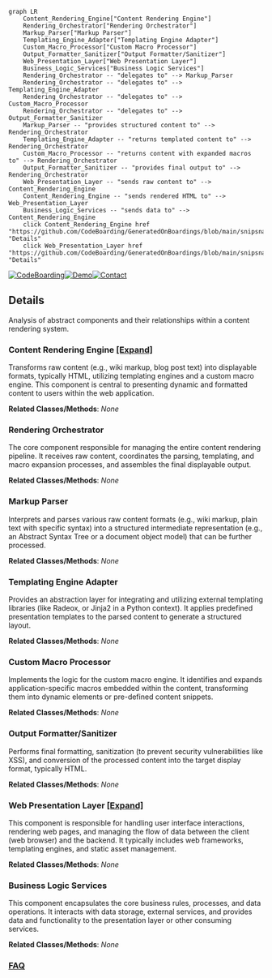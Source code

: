 ```mermaid
graph LR
    Content_Rendering_Engine["Content Rendering Engine"]
    Rendering_Orchestrator["Rendering Orchestrator"]
    Markup_Parser["Markup Parser"]
    Templating_Engine_Adapter["Templating Engine Adapter"]
    Custom_Macro_Processor["Custom Macro Processor"]
    Output_Formatter_Sanitizer["Output Formatter/Sanitizer"]
    Web_Presentation_Layer["Web Presentation Layer"]
    Business_Logic_Services["Business Logic Services"]
    Rendering_Orchestrator -- "delegates to" --> Markup_Parser
    Rendering_Orchestrator -- "delegates to" --> Templating_Engine_Adapter
    Rendering_Orchestrator -- "delegates to" --> Custom_Macro_Processor
    Rendering_Orchestrator -- "delegates to" --> Output_Formatter_Sanitizer
    Markup_Parser -- "provides structured content to" --> Rendering_Orchestrator
    Templating_Engine_Adapter -- "returns templated content to" --> Rendering_Orchestrator
    Custom_Macro_Processor -- "returns content with expanded macros to" --> Rendering_Orchestrator
    Output_Formatter_Sanitizer -- "provides final output to" --> Rendering_Orchestrator
    Web_Presentation_Layer -- "sends raw content to" --> Content_Rendering_Engine
    Content_Rendering_Engine -- "sends rendered HTML to" --> Web_Presentation_Layer
    Business_Logic_Services -- "sends data to" --> Content_Rendering_Engine
    click Content_Rendering_Engine href "https://github.com/CodeBoarding/GeneratedOnBoardings/blob/main/snipsnap/Content_Rendering_Engine.md" "Details"
    click Web_Presentation_Layer href "https://github.com/CodeBoarding/GeneratedOnBoardings/blob/main/snipsnap/Web_Presentation_Layer.md" "Details"
```

[![CodeBoarding](https://img.shields.io/badge/Generated%20by-CodeBoarding-9cf?style=flat-square)](https://github.com/CodeBoarding/GeneratedOnBoardings)[![Demo](https://img.shields.io/badge/Try%20our-Demo-blue?style=flat-square)](https://www.codeboarding.org/demo)[![Contact](https://img.shields.io/badge/Contact%20us%20-%20contact@codeboarding.org-lightgrey?style=flat-square)](mailto:contact@codeboarding.org)

## Details

Analysis of abstract components and their relationships within a content rendering system.

### Content Rendering Engine [[Expand]](./Content_Rendering_Engine.md)
Transforms raw content (e.g., wiki markup, blog post text) into displayable formats, typically HTML, utilizing templating engines and a custom macro engine. This component is central to presenting dynamic and formatted content to users within the web application.


**Related Classes/Methods**: _None_

### Rendering Orchestrator
The core component responsible for managing the entire content rendering pipeline. It receives raw content, coordinates the parsing, templating, and macro expansion processes, and assembles the final displayable output.


**Related Classes/Methods**: _None_

### Markup Parser
Interprets and parses various raw content formats (e.g., wiki markup, plain text with specific syntax) into a structured intermediate representation (e.g., an Abstract Syntax Tree or a document object model) that can be further processed.


**Related Classes/Methods**: _None_

### Templating Engine Adapter
Provides an abstraction layer for integrating and utilizing external templating libraries (like Radeox, or Jinja2 in a Python context). It applies predefined presentation templates to the parsed content to generate a structured layout.


**Related Classes/Methods**: _None_

### Custom Macro Processor
Implements the logic for the custom macro engine. It identifies and expands application-specific macros embedded within the content, transforming them into dynamic elements or pre-defined content snippets.


**Related Classes/Methods**: _None_

### Output Formatter/Sanitizer
Performs final formatting, sanitization (to prevent security vulnerabilities like XSS), and conversion of the processed content into the target display format, typically HTML.


**Related Classes/Methods**: _None_

### Web Presentation Layer [[Expand]](./Web_Presentation_Layer.md)
This component is responsible for handling user interface interactions, rendering web pages, and managing the flow of data between the client (web browser) and the backend. It typically includes web frameworks, templating engines, and static asset management.


**Related Classes/Methods**: _None_

### Business Logic Services
This component encapsulates the core business rules, processes, and data operations. It interacts with data storage, external services, and provides data and functionality to the presentation layer or other consuming services.


**Related Classes/Methods**: _None_



### [FAQ](https://github.com/CodeBoarding/GeneratedOnBoardings/tree/main?tab=readme-ov-file#faq)